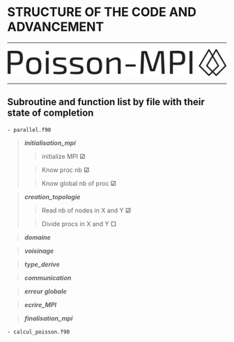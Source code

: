 
# STRUCTURE OF THE CODE AND ADVANCEMENT
___
<img src="assets\poisson-mpi-high-resolution-logo-transparent.png" alt="MarineGEO circle logo">

___
## Subroutine and function list by file with their state of completion

    - parallel.f90
> ***initialisation_mpi***
>> initialize MPI **&#9745;**
>
>> Know proc nb **&#9745;**
>
>> Know global nb of proc **&#9745;**


> ***creation_topologie***
>> Read nb of nodes in X and Y **&#9745;**
>
>> Divide procs in X and Y **&#9744;**

> ***domaine***

> ***voisinage***

> ***type_derive***

> ***communication***

> ***erreur globale***

> ***ecrire_MPI***

> ***finalisation_mpi***

    - calcul_poisson.f90
